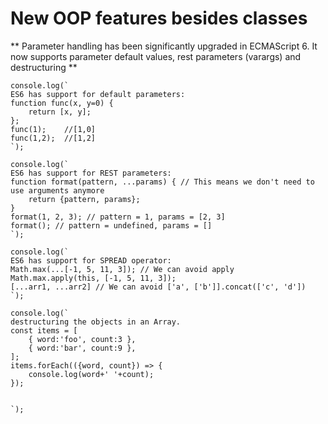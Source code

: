 # New OOP features besides classes

** Parameter handling has been significantly upgraded in ECMAScript 6. It now supports parameter default values, rest parameters (varargs) and destructuring **

```
console.log(`
ES6 has support for default parameters:
function func(x, y=0) {
    return [x, y];
};
func(1);    //[1,0]
func(1,2);  //[1,2]
`);

console.log(`
ES6 has support for REST parameters:
function format(pattern, ...params) { // This means we don't need to use arguments anymore
    return {pattern, params};
}
format(1, 2, 3); // pattern = 1, params = [2, 3]
format(); // pattern = undefined, params = []
`);

console.log(`
ES6 has support for SPREAD operator:
Math.max(...[-1, 5, 11, 3]); // We can avoid apply Math.max.apply(this, [-1, 5, 11, 3]);
[...arr1, ...arr2] // We can avoid ['a', ['b']].concat(['c', 'd'])
`);

console.log(`
destructuring the objects in an Array.
const items = [
    { word:'foo', count:3 },
    { word:'bar', count:9 },
];
items.forEach(({word, count}) => {
    console.log(word+' '+count);
});


`);
```